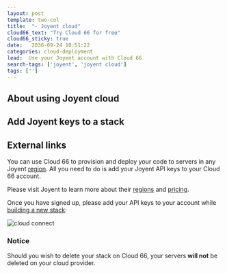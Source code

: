 ```yaml
---
layout: post
template: two-col
title:  "- Joyent cloud"
cloud66_text: "Try Cloud 66 for free"
cloud66_sticky: true
date:   2036-09-24 10:51:22
categories: cloud-deployment
lead:  Use your Joyent account with Cloud 66
search-tags: ['joyent', 'joyent cloud']
tags: ['']
---
```


## About using Joyent cloud
## Add Joyent keys to a stack
## External links

You can use Cloud 66 to provision and deploy your code to servers in any Joyent [region](/api/basics/instance-regions.html#joyent). All you need to do is add your Joyent API keys to your Cloud 66 account.

Please visit Joyent to learn more about their <a href="http://joyent.com/products/joyent-cloud/data-centers" target="_blank">regions</a> and <a href="http://joyent.com/products/joyent-cloud/pricing" target="_blank">pricing</a>.

Once you have signed up, please add your API keys to your account while [building a new stack](/getting-started/your-first-stack.html):

![cloud connect](http://cdn.cloud66.com/images/help/cloud_connect.png)

<div class="notice notice-warning">
    <h3>Notice</h3>
    <p>Should you wish to delete your stack on Cloud 66, your servers <b>will not</b> be deleted on your cloud provider.</p>
</div>
